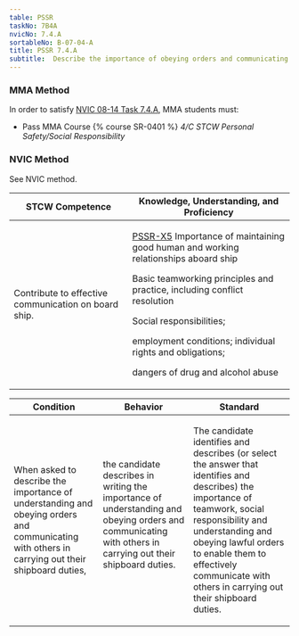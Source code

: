 ```yaml
---
table: PSSR
taskNo: 7B4A
nvicNo: 7.4.A 
sortableNo: B-07-04-A
title: PSSR 7.4.A 
subtitle:  Describe the importance of obeying orders and communicating with others
---
```



### MMA Method

In order to satisfy  [NVIC 08-14  Task  7.4.A]({{site.baseurl}}/assets/images/nvic-08-14.pdf), MMA students must:

* Pass MMA Course {% course SR-0401 %}  *4/C STCW Personal Safety/Social Responsibility*


### NVIC Method

<a onclick="togglevisibility('nvic_methods')" >See NVIC method.</a>

<div id='nvic_methods' class='hide'>

<table>
<thead>
<tr>
<th class='forty'> STCW Competence </th>
<th class='sixty'> Knowledge, Understanding, and Proficiency </th>
</tr>
</thead>




<tbody>
<tr><td markdown='1'>

Contribute to effective communication on board ship.

</td><td markdown='1'>

[PSSR-X5]({{site.baseurl}}/tables/614.html#PSSR-X5) Importance of maintaining good human and working relationships aboard ship 

Basic teamworking principles and practice, including conflict resolution 

Social responsibilities; 

employment conditions; individual rights and obligations; 

dangers of drug and alcohol abuse

</td></tr>


</tbody>
</table>


<table>
<thead>
<tr><th class='twenty'>  Condition </th><th class='twenty'> Behavior </th><th  class='sixty'>Standard </th></tr>
</thead>
<tbody >



<tr><td markdown='1'>

When asked to describe the importance of understanding and obeying orders and communicating with others in carrying out their shipboard duties,

</td><td markdown='1'>

the candidate describes in writing the importance of understanding and obeying orders and communicating with others in carrying out their shipboard duties.

<br>

<div class="tooltip">
<span class="tooltiptext">
</span>
</div>


</td><td markdown='1'>

The candidate identifies and describes (or select the answer that identifies and describes) the importance of teamwork, social responsibility and understanding and obeying lawful orders to enable them to effectively communicate with others in carrying out their shipboard duties.

</td></tr>
</tbody>
</table>
</div>
